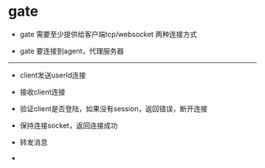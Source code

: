 # gate


- gate 需要至少提供给客户端tcp/websocket 两种连接方式

- gate 要连接到agent，代理服务器

---

- client发送userId连接

- 接收client连接
- 验证client是否登陆，如果没有session，返回错误，断开连接

- 保持连接socket，返回连接成功

- 转发消息

- 